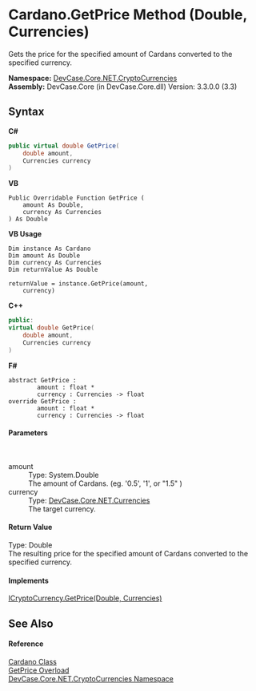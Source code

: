 # Cardano.GetPrice Method (Double, Currencies)
 

Gets the price for the specified amount of Cardans converted to the specified currency.

**Namespace:**&nbsp;<a href="N_DevCase_Core_NET_CryptoCurrencies">DevCase.Core.NET.CryptoCurrencies</a><br />**Assembly:**&nbsp;DevCase.Core (in DevCase.Core.dll) Version: 3.3.0.0 (3.3)

## Syntax

**C#**<br />
``` C#
public virtual double GetPrice(
	double amount,
	Currencies currency
)
```

**VB**<br />
``` VB
Public Overridable Function GetPrice ( 
	amount As Double,
	currency As Currencies
) As Double
```

**VB Usage**<br />
``` VB Usage
Dim instance As Cardano
Dim amount As Double
Dim currency As Currencies
Dim returnValue As Double

returnValue = instance.GetPrice(amount, 
	currency)
```

**C++**<br />
``` C++
public:
virtual double GetPrice(
	double amount, 
	Currencies currency
)
```

**F#**<br />
``` F#
abstract GetPrice : 
        amount : float * 
        currency : Currencies -> float 
override GetPrice : 
        amount : float * 
        currency : Currencies -> float 
```


#### Parameters
&nbsp;<dl><dt>amount</dt><dd>Type: System.Double<br />The amount of Cardans. (eg. '0.5', '1', or "1.5" )</dd><dt>currency</dt><dd>Type: <a href="T_DevCase_Core_NET_Currencies">DevCase.Core.NET.Currencies</a><br />The target currency.</dd></dl>

#### Return Value
Type: Double<br />The resulting price for the specified amount of Cardans converted to the specified currency.

#### Implements
<a href="M_DevCase_Core_NET_ICryptoCurrency_GetPrice_1">ICryptoCurrency.GetPrice(Double, Currencies)</a><br />

## See Also


#### Reference
<a href="T_DevCase_Core_NET_CryptoCurrencies_Cardano">Cardano Class</a><br /><a href="Overload_DevCase_Core_NET_CryptoCurrencies_Cardano_GetPrice">GetPrice Overload</a><br /><a href="N_DevCase_Core_NET_CryptoCurrencies">DevCase.Core.NET.CryptoCurrencies Namespace</a><br />